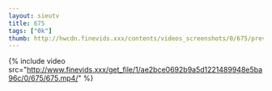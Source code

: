 ```yaml
--- 
layout: sieutv
title: 675
tags: ["0k"]
thumb: http://hwcdn.finevids.xxx/contents/videos_screenshots/0/675/preview.mp4.jpg
---
```

{% include video src="http://www.finevids.xxx/get_file/1/ae2bce0692b9a5d1221489948e5ba96c/0/675/675.mp4/" %} 
